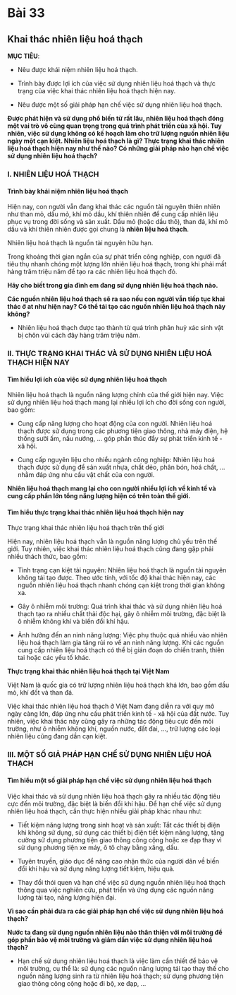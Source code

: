 # Bài 33
## Khai thác nhiên liệu hoá thạch

**MỤC TIÊU**:

*   Nêu được khái niệm nhiên liệu hoá thạch.

*   Trình bày được lợi ích của việc sử dụng nhiên liệu hoá thạch và thực trạng của việc khai thác nhiên liệu hoá thạch hiện nay.

*   Nêu được một số giải pháp hạn chế việc sử dụng nhiên liệu hoá thạch.

**Được phát hiện và sử dụng phổ biến từ rất lâu, nhiên liệu hoá thạch đóng một vai trò vô cùng quan trọng trong quá trình phát triển của xã hội. Tuy nhiên, việc sử dụng không có kế hoạch làm cho trữ lượng nguồn nhiên liệu ngày một cạn kiệt. Nhiên liệu hoá thạch là gì? Thực trạng khai thác nhiên liệu hoá thạch hiện nay như thế nào? Có những giải pháp nào hạn chế việc sử dụng nhiên liệu hoá thạch?**

### I. NHIÊN LIỆU HOÁ THẠCH

#### Trình bày khái niệm nhiên liệu hoá thạch

Hiện nay, con người vẫn đang khai thác các nguồn tài nguyên thiên nhiên như than mỏ, dầu mỏ, khí mỏ dầu, khí thiên nhiên để cung cấp nhiên liệu phục vụ trong đời sống và sản xuất. Dầu mỏ (hoặc dầu thô), than đá, khí mỏ dầu và khí thiên nhiên được gọi chung là **nhiên liệu hoá thạch**.

Nhiên liệu hoá thạch là nguồn tài nguyên hữu hạn.

Trong khoảng thời gian ngắn của sự phát triển công nghiệp, con người đã tiêu thụ nhanh chóng một lượng lớn nhiên liệu hoá thạch, trong khi phải mất hàng trăm triệu năm để tạo ra các nhiên liệu hoá thạch đó.

**Hãy cho biết trong gia đình em đang sử dụng nhiên liệu hoá thạch nào.**

**Các nguồn nhiên liệu hoá thạch sẽ ra sao nếu con người vẫn tiếp tục khai thác ở at như hiện nay? Có thể tái tạo các nguồn nhiên liệu hoá thạch này không?**

*   Nhiên liệu hoá thạch được tạo thành từ quá trình phân huỷ xác sinh vật bị chôn vùi cách đây hàng trăm triệu năm.

### II. THỰC TRẠNG KHAI THÁC VÀ SỬ DỤNG NHIÊN LIỆU HOÁ THẠCH HIỆN NAY

#### Tìm hiểu lợi ích của việc sử dụng nhiên liệu hoá thạch

Nhiên liệu hoá thạch là nguồn năng lượng chính của thế giới hiện nay. Việc sử dụng nhiên liệu hoá thạch mang lại nhiều lợi ích cho đời sống con người, bao gồm:

*   Cung cấp năng lượng cho hoạt động của con người. Nhiên liệu hoá thạch được sử dụng trong các phương tiện giao thông, nhà máy điện, hệ thống sưởi ấm, nấu nướng, ... góp phần thúc đẩy sự phát triển kinh tế - xã hội.

*   Cung cấp nguyên liệu cho nhiều ngành công nghiệp: Nhiên liệu hoá thạch được sử dụng để sản xuất nhựa, chất dẻo, phân bón, hoá chất, ... nhằm đáp ứng nhu cầu vật chất của con người.

**Nhiên liệu hoá thạch mang lại cho con người nhiều lợi ích về kinh tế và cung cấp phần lớn tổng năng lượng hiện có trên toàn thế giới.**

#### Tìm hiểu thực trạng khai thác nhiên liệu hoá thạch hiện nay

Thực trạng khai thác nhiên liệu hoá thạch trên thế giới

Hiện nay, nhiên liệu hoá thạch vẫn là nguồn năng lượng chủ yếu trên thế giới. Tuy nhiên, việc khai thác nhiên liệu hoá thạch cũng đang gặp phải nhiều thách thức, bao gồm:

*   Tình trạng cạn kiệt tài nguyên: Nhiên liệu hoá thạch là nguồn tài nguyên không tái tạo được. Theo ước tính, với tốc độ khai thác hiện nay, các nguồn nhiên liệu hoá thạch nhanh chóng cạn kiệt trong thời gian không xa.

*   Gây ô nhiễm môi trường: Quá trình khai thác và sử dụng nhiên liệu hoá thạch tạo ra nhiều chất thải độc hại, gây ô nhiễm môi trường, đặc biệt là ô nhiễm không khí và biến đổi khí hậu.

*   Ảnh hưởng đến an ninh năng lượng: Việc phụ thuộc quá nhiều vào nhiên liệu hoá thạch làm gia tăng rủi ro về an ninh năng lượng. Khi các nguồn cung cấp nhiên liệu hoá thạch có thể bị gián đoạn do chiến tranh, thiên tai hoặc các yếu tố khác.

**Thực trạng khai thác nhiên liệu hoá thạch tại Việt Nam**

Việt Nam là quốc gia có trữ lượng nhiên liệu hoá thạch khá lớn, bao gồm dầu mỏ, khí đốt và than đá.

Việc khai thác nhiên liệu hoá thạch ở Việt Nam đang diễn ra với quy mô ngày càng lớn, đáp ứng nhu cầu phát triển kinh tế - xã hội của đất nước. Tuy nhiên, việc khai thác này cũng gây ra những tác động tiêu cực đến môi trường, như ô nhiễm không khí, nguồn nước, đất đai, ..., trữ lượng các loại nhiên liệu cũng đang dần cạn kiệt.

### III. MỘT SỐ GIẢ PHÁP HẠN CHẾ SỬ DỤNG NHIÊN LIỆU HOÁ THẠCH

#### Tìm hiểu một số giải pháp hạn chế việc sử dụng nhiên liệu hoá thạch

Việc khai thác và sử dụng nhiên liệu hoá thạch gây ra nhiều tác động tiêu cực đến môi trường, đặc biệt là biến đổi khí hậu. Để hạn chế việc sử dụng nhiên liệu hoá thạch, cần thực hiện nhiều giải pháp khác nhau như:

*   Tiết kiệm năng lượng trong sinh hoạt và sản xuất: Tắt các thiết bị điện khi không sử dụng, sử dụng các thiết bị điện tiết kiệm năng lượng, tăng cường sử dụng phương tiện giao thông công cộng hoặc xe đạp thay vì sử dụng phương tiện xe máy, ô tô chạy bằng xăng, dầu.

*   Tuyên truyền, giáo dục để nâng cao nhận thức của người dân về biến đổi khí hậu và sử dụng năng lượng tiết kiệm, hiệu quả.

*   Thay đổi thói quen và hạn chế việc sử dụng nguồn nhiên liệu hoá thạch thông qua việc nghiên cứu, phát triển và ứng dụng các nguồn năng lượng tái tạo, năng lượng hiện đại.

**Vì sao cần phải đưa ra các giải pháp hạn chế việc sử dụng nhiên liệu hoá thạch?**

**Nước ta đang sử dụng nguồn nhiên liệu nào thân thiện với môi trường để góp phần bảo vệ môi trường và giảm dần việc sử dụng nhiên liệu hoá thạch?**

*   Hạn chế sử dụng nhiên liệu hoá thạch là việc làm cần thiết để bảo vệ môi trường, cụ thể là: sử dụng các nguồn năng lượng tái tạo thay thế cho nguồn năng lượng sinh ra từ nhiên liệu hoá thạch; sử dụng phương tiện giao thông công cộng hoặc đi bộ, xe đạp, ...
